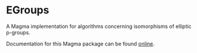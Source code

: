 # EGroups
A Magma implementation for algorithms concerning isomorphisms of elliptic p-groups.

Documentation for this Magma package can be found [online](https://joshmaglione.com/EGroups).